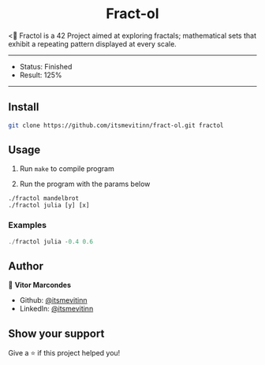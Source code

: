 <h1 align="center">Fract-ol</h1>
<p><🌌 Fractol is a 42 Project aimed at exploring fractals; mathematical sets that exhibit a repeating pattern displayed at every scale.</p>

---

- Status: Finished
- Result: 125%

---

## Install

```sh
git clone https://github.com/itsmevitinn/fract-ol.git fractol
```

## Usage

1. Run `make` to compile program

2. Run the program with the params below 

```
./fractol mandelbrot
./fractol julia [y] [x]
```

### Examples
```c
./fractol julia -0.4 0.6
```

## Author

👤 **Vitor Marcondes**

- Github: [@itsmevitinn](https://github.com/itsmevitinn)
- LinkedIn: [@itsmevitinn](https://www.linkedin.com/in/itsmevitinn/)

## Show your support

Give a ⭐️ if this project helped you!
